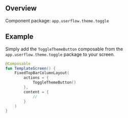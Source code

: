 ## Overview

Component package: `app.userflow.theme.toggle`

## Example

Simply add the `ToggleThemeButton` composable from the `app.userflow.theme.toggle` package to your screen.

```kotlin
@Composable
fun TemplateScreen() {
    FixedTopBarColumnLayout(
        actions = {
            ToggleThemeButton()
        },
        content = {
            //
        }
    )
}
```